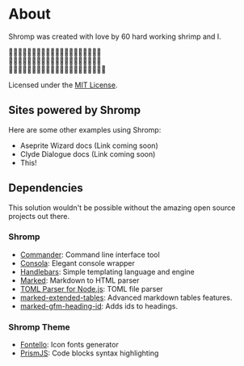 # About

Shromp was created with love by 60 hard working shrimp and I.

🦐🦐🦐🦐🦐🦐🦐🦐🦐🦐🦐🦐🦐🦐🦐🦐🦐🦐🦐🦐<br/>
🦐🦐🦐🦐🦐🦐🦐🦐🦐🦐🦐🦐🦐🦐🦐🦐🦐🦐🦐🦐<br/>
🦐🦐🦐🦐🦐🦐🦐🦐🦐🦐🦐🦐🦐🦐🦐🦐🦐🦐🦐🦐👋

Licensed under the [MIT License](https://github.com/viniciusgerevini/shromp/blob/main/LICENSE).

## Sites powered by Shromp

Here are some other examples using Shromp:

- Aseprite Wizard docs (Link coming soon)
- Clyde Dialogue docs (Link coming soon)
- This!

## Dependencies

This solution wouldn't be possible without the amazing open source projects out there.

### Shromp
- [Commander](https://github.com/tj/commander.jshttps://github.com/tj/commander.js): Command line interface tool
- [Consola](https://github.com/unjs/consola): Elegant console wrapper
- [Handlebars](https://handlebarsjs.com/): Simple templating language and engine
- [Marked](https://marked.js.org/): Markdown to HTML parser
- [TOML Parser for Node.js](https://github.com/BinaryMuse/toml-node): TOML file parser
- [marked-extended-tables](https://github.com/calculuschild/marked-extended-tables): Advanced markdown tables features.
- [marked-gfm-heading-id](https://github.com/calculuschild/marked-extended-tables): Adds ids to headings. 

### Shromp Theme
- [Fontello](https://fontello.com/): Icon fonts generator
- [PrismJS](https://prismjs.com/): Code blocks syntax highlighting
